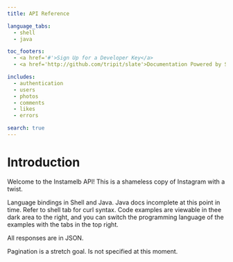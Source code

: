 ```yaml
---
title: API Reference

language_tabs:
  - shell
  - java

toc_footers:
  - <a href='#'>Sign Up for a Developer Key</a>
  - <a href='http://github.com/tripit/slate'>Documentation Powered by Slate</a>

includes:
  - authentication
  - users
  - photos
  - comments
  - likes
  - errors

search: true
---
```


# Introduction

Welcome to the Instamelb API! This is a shameless copy of Instagram with a twist.

Language bindings in Shell and Java. Java docs incomplete at this point in time. Refer to shell tab for curl syntax.
Code examples are viewable in thee dark area to the right, and you can switch the programming language of the examples with the tabs in the top right.

All responses are in JSON.

Pagination is a stretch goal. Is not specified at this moment.

